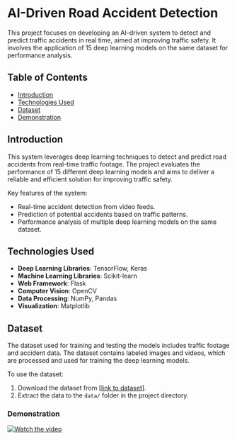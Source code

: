 # AI-Driven Road Accident Detection

This project focuses on developing an AI-driven system to detect and predict traffic accidents in real time, aimed at improving traffic safety. It involves the application of 15 deep learning models on the same dataset for performance analysis.

## Table of Contents
- [Introduction](#introduction)
- [Technologies Used](#technologies-used)
- [Dataset](#dataset)
- [Demonstration](#Demonstration)


## Introduction

This system leverages deep learning techniques to detect and predict road accidents from real-time traffic footage. The project evaluates the performance of 15 different deep learning models and aims to deliver a reliable and efficient solution for improving traffic safety.

Key features of the system:
- Real-time accident detection from video feeds.
- Prediction of potential accidents based on traffic patterns.
- Performance analysis of multiple deep learning models on the same dataset.

## Technologies Used

- **Deep Learning Libraries**: TensorFlow, Keras
- **Machine Learning Libraries**: Scikit-learn
- **Web Framework**: Flask
- **Computer Vision**: OpenCV
- **Data Processing**: NumPy, Pandas
- **Visualization**: Matplotlib

## Dataset

The dataset used for training and testing the models includes traffic footage and accident data. The dataset contains labeled images and videos, which are processed and used for training the deep learning models.

To use the dataset:
1. Download the dataset from [[link to dataset](https://drive.google.com/file/d/1BtYMCsSr3LlsQ2oWpvLetAutMP9ln-VT/view?usp=sharing)].
2. Extract the data to the `data/` folder in the project directory.


### Demonstration 

[![Watch the video](https://github.com/phani69015/Road_accident_detection_DL/blob/main/Demo.gif)](https://github.com/phani69015/Road_accident_detection_DL/blob/main/Demo.gif)
